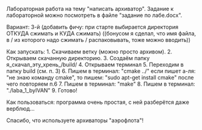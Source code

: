 Лабораторная работа на тему "написать архиватор".
Задание к лабораторной можно посмотреть в файле "задание по лабе.docx".

Вариант: 3-й
(добавить фичу: при старте выбирается директория ОТКУДА сжимать и КУДА сжимать)
((бонусом я сделал, что имя файла, в / из которого надо сжимать / распаковывать, тоже можно вводить))

Как запускать:
	1. Скачиваем ветку (можно просто архивом).
	2. Открываем скачанную директорию.
	3. Создаём папку я_скачал_эту_хрень_/build/
	4. Открываем терминал
	5. Переходим в папку build (см. п. 3)
	6. Пишем в терминал: "cmake ../"
		если пишет а-ля: "не знаю команду cmake", то пишем: "sudo apt-get install cmake"
		после чего повторяем п.6
	7. Пишем в терминал: "make"
	8. Пишем в терминал: "./laba_1_byIVAN"
	9. Готово!

Как пользоваться:
	программа очень простая, с ней разберётся даже верблюд...
	
Спасибо, что используете архиваторы "аэрофлота"!